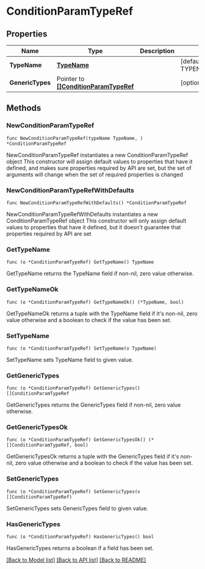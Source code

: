 # ConditionParamTypeRef

## Properties

Name | Type | Description | Notes
------------ | ------------- | ------------- | -------------
**TypeName** | [**TypeName**](TypeName.md) |  | [default to TYPENAME_UNSPECIFIED]
**GenericTypes** | Pointer to [**[]ConditionParamTypeRef**](ConditionParamTypeRef.md) |  | [optional] 

## Methods

### NewConditionParamTypeRef

`func NewConditionParamTypeRef(typeName TypeName, ) *ConditionParamTypeRef`

NewConditionParamTypeRef instantiates a new ConditionParamTypeRef object
This constructor will assign default values to properties that have it defined,
and makes sure properties required by API are set, but the set of arguments
will change when the set of required properties is changed

### NewConditionParamTypeRefWithDefaults

`func NewConditionParamTypeRefWithDefaults() *ConditionParamTypeRef`

NewConditionParamTypeRefWithDefaults instantiates a new ConditionParamTypeRef object
This constructor will only assign default values to properties that have it defined,
but it doesn't guarantee that properties required by API are set

### GetTypeName

`func (o *ConditionParamTypeRef) GetTypeName() TypeName`

GetTypeName returns the TypeName field if non-nil, zero value otherwise.

### GetTypeNameOk

`func (o *ConditionParamTypeRef) GetTypeNameOk() (*TypeName, bool)`

GetTypeNameOk returns a tuple with the TypeName field if it's non-nil, zero value otherwise
and a boolean to check if the value has been set.

### SetTypeName

`func (o *ConditionParamTypeRef) SetTypeName(v TypeName)`

SetTypeName sets TypeName field to given value.


### GetGenericTypes

`func (o *ConditionParamTypeRef) GetGenericTypes() []ConditionParamTypeRef`

GetGenericTypes returns the GenericTypes field if non-nil, zero value otherwise.

### GetGenericTypesOk

`func (o *ConditionParamTypeRef) GetGenericTypesOk() (*[]ConditionParamTypeRef, bool)`

GetGenericTypesOk returns a tuple with the GenericTypes field if it's non-nil, zero value otherwise
and a boolean to check if the value has been set.

### SetGenericTypes

`func (o *ConditionParamTypeRef) SetGenericTypes(v []ConditionParamTypeRef)`

SetGenericTypes sets GenericTypes field to given value.

### HasGenericTypes

`func (o *ConditionParamTypeRef) HasGenericTypes() bool`

HasGenericTypes returns a boolean if a field has been set.


[[Back to Model list]](../README.md#documentation-for-models) [[Back to API list]](../README.md#documentation-for-api-endpoints) [[Back to README]](../README.md)


